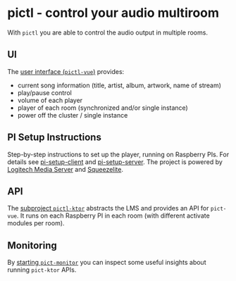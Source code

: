 # pictl - control your audio multiroom

With `pictl` you are able to control the audio output in multiple rooms.

## UI

The [user interface (`pictl-vue`)](pictl-vue) provides:

- current song information (title, artist, album, artwork, name of stream)
- play/pause control
- volume of each player
- player of each room (synchronized and/or single instance)
- power off the cluster / single instance

## PI Setup Instructions

Step-by-step instructions to set up the player, running on Raspberry PIs. For details
see [pi-setup-client](pi-setup-client) and [pi-setup-server](pi-setup-server). The project is powered
by [Logitech Media Server](https://github.com/Logitech/slimserver)
and [Squeezelite](https://github.com/ralph-irving/squeezelite).

## API

The [subproject `pictl-ktor`](pictl-ktor) abstracts the LMS and provides an API for `pict-vue`. It runs on each
Raspberry PI in each room (with different activate modules per room).

## Monitoring

By [starting `pict-monitor`](pictl-monitor) you can inspect some useful insights about running `pict-ktor` APIs.
